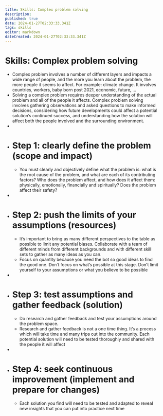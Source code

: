 ```yaml
---
title: Skills: Complex problem solving
description: 
published: true
date: 2024-01-27T02:33:33.341Z
tags: skills
editor: markdown
dateCreated: 2024-01-27T02:33:33.341Z
---
```


# Skills: Complex problem solving
  
- Complex problem involves a number of different layers and impacts a wide range of people, and the more you learn about the problem, the more people it seems to affect. For example: climate change. It involves countries, workers, baby born post 2021, economic, future, …
- Solving a complex problem requires deeper understanding of the actual problem and all of the people it affects. Complex problem solving involves gathering observations and asked questions to make informed decisions, considering how future developments could affect a potential solution’s continued success, and understanding how the solution will affect both the people involved and the surrounding environment.
-
- # Step 1: clearly define the problem (scope and impact)
	- You must clearly and objectively define what the problem is: what is the root cause of the problem, and what are each of its contributing factors? Who does the problem affect, and how does it affect them: physically, emotionally, financially and spiritually? Does the problem affect their safety?
-
- # Step 2: push the limits of your assumptions (resources)
	- It’s important to bring as many different perspectives to the table as possible to limit any potential biases. Collaborate with a team of different minds from different backgrounds and with different skill sets to gather as many ideas as you can.
	- Focus on quantity because you need the bot so good ideas to find the good one. Don’t focus on what’s possible at this stage. Don’t limit yourself to your assumptions or what you believe to be possible
-
- # Step 3: test assumptions and gather feedback (solution)
	- Do research and gather feedback and test your assumptions around the problem space.
	- Research and gather feedback is not a one time thing. It’s a process which will take time and many trips out into the community. Each potential solution will need to be tested thoroughly and shared with the people it will affect
-
- # Step 4: seek continuous improvement (implement and prepare for changes)
	- Each solution you find will need to be tested and adapted to reveal new insights that you can put into practice next time
